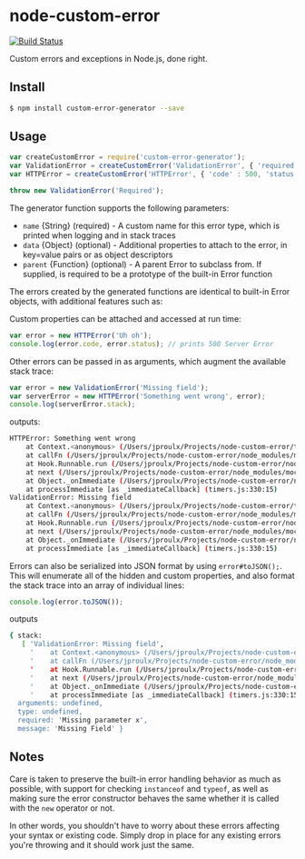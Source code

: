 node-custom-error
===================
[![Build Status](https://travis-ci.org/jproulx/node-custom-error.svg?branch=master)](https://travis-ci.org/jproulx/node-custom-error)

Custom errors and exceptions in Node.js, done right.

## Install

```bash
$ npm install custom-error-generator --save
```

## Usage
```javascript
var createCustomError = require('custom-error-generator');
var ValidationError = createCustomError('ValidationError', { 'required', 'Missing parameter x' }, TypeError);
var HTTPError = createCustomError('HTTPError', { 'code' : 500, 'status' : 'Server Error' });

throw new ValidationError('Required');
```

The generator function supports the following parameters:
* `name` {String} (required) - A custom name for this error type, which is printed when logging and in stack traces
* `data` {Object} (optional) - Additional properties to attach to the error, in key=value pairs or as object descriptors
* `parent` {Function} (optional) - A parent Error to subclass from. If supplied, is required to be a prototype of the built-in Error function

The errors created by the generated functions are identical to built-in Error objects, with additional features such as:

Custom properties can be attached and accessed at run time:
```javascript
var error = new HTTPError('Uh oh');
console.log(error.code, error.status); // prints 500 Server Error
```

Other errors can be passed in as arguments, which augment the available stack trace:
```javascript
var error = new ValidationError('Missing field');
var serverError = new HTTPError('Something went wrong', error);
console.log(serverError.stack);
```
outputs:
```bash
HTTPError: Something went wrong
    at Context.<anonymous> (/Users/jproulx/Projects/node-custom-error/test.js:19:24)
    at callFn (/Users/jproulx/Projects/node-custom-error/node_modules/mocha/lib/runnable.js:223:21)
    at Hook.Runnable.run (/Users/jproulx/Projects/node-custom-error/node_modules/mocha/lib/runnable.js:216:7)
    at next (/Users/jproulx/Projects/node-custom-error/node_modules/mocha/lib/runner.js:259:10)
    at Object._onImmediate (/Users/jproulx/Projects/node-custom-error/node_modules/mocha/lib/runner.js:276:5)
    at processImmediate [as _immediateCallback] (timers.js:330:15)
ValidationError: Missing field
    at Context.<anonymous> (/Users/jproulx/Projects/node-custom-error/test.js:18:24)
    at callFn (/Users/jproulx/Projects/node-custom-error/node_modules/mocha/lib/runnable.js:223:21)
    at Hook.Runnable.run (/Users/jproulx/Projects/node-custom-error/node_modules/mocha/lib/runnable.js:216:7)
    at next (/Users/jproulx/Projects/node-custom-error/node_modules/mocha/lib/runner.js:259:10)
    at Object._onImmediate (/Users/jproulx/Projects/node-custom-error/node_modules/mocha/lib/runner.js:276:5)
    at processImmediate [as _immediateCallback] (timers.js:330:15)
```

Errors can also be serialized into JSON format by using `error#toJSON();`. This will enumerate all of the hidden and custom properties, and also format the stack trace into an array of individual lines:

```javascript
console.log(error.toJSON());
```
outputs
```bash
{ stack: 
   [ 'ValidationError: Missing field',
     '    at Context.<anonymous> (/Users/jproulx/Projects/node-custom-error/test.js:17:24)',
     '    at callFn (/Users/jproulx/Projects/node-custom-error/node_modules/mocha/lib/runnable.js:223:21)',
     '    at Hook.Runnable.run (/Users/jproulx/Projects/node-custom-error/node_modules/mocha/lib/runnable.js:216:7)',
     '    at next (/Users/jproulx/Projects/node-custom-error/node_modules/mocha/lib/runner.js:259:10)',
     '    at Object._onImmediate (/Users/jproulx/Projects/node-custom-error/node_modules/mocha/lib/runner.js:276:5)',
     '    at processImmediate [as _immediateCallback] (timers.js:330:15)' ],
  arguments: undefined,
  type: undefined,
  required: 'Missing parameter x',
  message: 'Missing Field' }
```

## Notes
Care is taken to preserve the built-in error handling behavior as much as possible, with support for checking `instanceof` and `typeof`, as well as making sure the error constructor behaves the same whether it is called with the `new` operator or not.

In other words, you shouldn't have to worry about these errors affecting your syntax or existing code. Simply drop in place for any existing errors you're throwing and it should work just the same.
